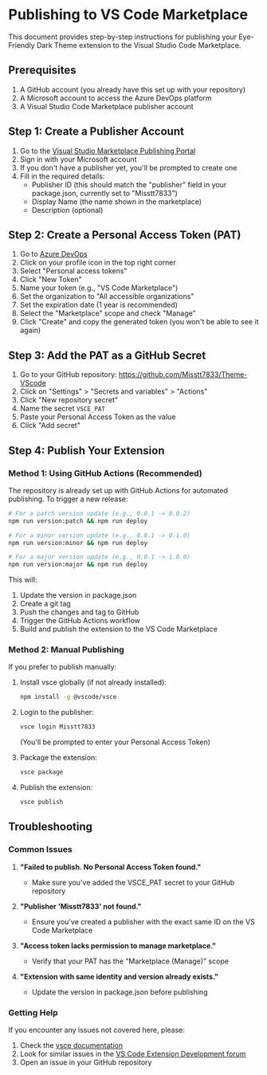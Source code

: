 # Publishing to VS Code Marketplace

This document provides step-by-step instructions for publishing your Eye-Friendly Dark Theme extension to the Visual Studio Code Marketplace.

## Prerequisites

1. A GitHub account (you already have this set up with your repository)
2. A Microsoft account to access the Azure DevOps platform
3. A Visual Studio Code Marketplace publisher account

## Step 1: Create a Publisher Account

1. Go to the [Visual Studio Marketplace Publishing Portal](https://marketplace.visualstudio.com/manage)
2. Sign in with your Microsoft account
3. If you don't have a publisher yet, you'll be prompted to create one
4. Fill in the required details:
   - Publisher ID (this should match the "publisher" field in your package.json, currently set to "Misstt7833")
   - Display Name (the name shown in the marketplace)
   - Description (optional)

## Step 2: Create a Personal Access Token (PAT)

1. Go to [Azure DevOps](https://dev.azure.com/)
2. Click on your profile icon in the top right corner
3. Select "Personal access tokens"
4. Click "New Token"
5. Name your token (e.g., "VS Code Marketplace")
6. Set the organization to "All accessible organizations"
7. Set the expiration date (1 year is recommended)
8. Select the "Marketplace" scope and check "Manage"
9. Click "Create" and copy the generated token (you won't be able to see it again)

## Step 3: Add the PAT as a GitHub Secret

1. Go to your GitHub repository: https://github.com/Misstt7833/Theme-VScode
2. Click on "Settings" > "Secrets and variables" > "Actions"
3. Click "New repository secret"
4. Name the secret `VSCE_PAT`
5. Paste your Personal Access Token as the value
6. Click "Add secret"

## Step 4: Publish Your Extension

### Method 1: Using GitHub Actions (Recommended)

The repository is already set up with GitHub Actions for automated publishing. To trigger a new release:

```bash
# For a patch version update (e.g., 0.0.1 -> 0.0.2)
npm run version:patch && npm run deploy

# For a minor version update (e.g., 0.0.1 -> 0.1.0)
npm run version:minor && npm run deploy

# For a major version update (e.g., 0.0.1 -> 1.0.0)
npm run version:major && npm run deploy
```

This will:
1. Update the version in package.json
2. Create a git tag
3. Push the changes and tag to GitHub
4. Trigger the GitHub Actions workflow
5. Build and publish the extension to the VS Code Marketplace

### Method 2: Manual Publishing

If you prefer to publish manually:

1. Install vsce globally (if not already installed):
   ```bash
   npm install -g @vscode/vsce
   ```

2. Login to the publisher:
   ```bash
   vsce login Misstt7833
   ```
   (You'll be prompted to enter your Personal Access Token)

3. Package the extension:
   ```bash
   vsce package
   ```

4. Publish the extension:
   ```bash
   vsce publish
   ```

## Troubleshooting

### Common Issues

1. **"Failed to publish. No Personal Access Token found."**
   - Make sure you've added the VSCE_PAT secret to your GitHub repository

2. **"Publisher 'Misstt7833' not found."**
   - Ensure you've created a publisher with the exact same ID on the VS Code Marketplace

3. **"Access token lacks permission to manage marketplace."**
   - Verify that your PAT has the "Marketplace (Manage)" scope

4. **"Extension with same identity and version already exists."**
   - Update the version in package.json before publishing

### Getting Help

If you encounter any issues not covered here, please:
1. Check the [vsce documentation](https://github.com/microsoft/vscode-vsce)
2. Look for similar issues in the [VS Code Extension Development forum](https://github.com/microsoft/vscode-discussions/discussions/categories/extension-development)
3. Open an issue in your GitHub repository